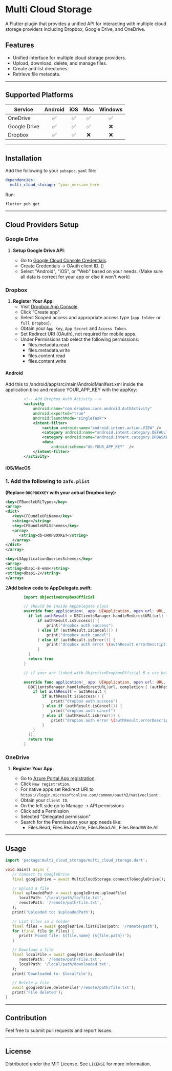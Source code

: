 # Multi Cloud Storage

A Flutter plugin that provides a unified API for interacting with multiple cloud storage providers including Dropbox, Google Drive, and OneDrive.



## Features

- Unified interface for multiple cloud storage providers.
- Upload, download, delete, and manage files.
- Create and list directories.
- Retrieve file metadata.

---

## Supported Platforms

| Service       | Android | iOS | Mac  | Windows |
| ------------- |:-------:|:---:|:----:|:-------:|
| OneDrive      |    ✅    | ✅  | ✅   |   ✅    |
| Google Drive  |    ✅    | ✅  | ✅   |   ❌    |
| Dropbox       |    ✅    | ✅  | ❌   |   ❌    |
---

## Installation

Add the following to your `pubspec.yaml` file:

```yaml
dependencies:
  multi_cloud_storage: ^your_version_here
```

Run:

```shell
flutter pub get
```

---

## Cloud Providers Setup


### Google Drive

1. **Setup Google Drive API**:

   - Go to [Google Cloud Console Credentials](https://console.cloud.google.com/apis/credentials).
   - Create Credentials -> OAuth client ID. ()
   - Select "Android", "iOS", or "Web" based on your needs. (Make sure all data is correct for your app or else it won't work)


### Dropbox

1. **Register Your App**:
   - Visit [Dropbox App Console](https://www.dropbox.com/developers/apps).
   - Click "Create app".
   - Select Scoped access and appropriate access type (`app folder` or `full Dropbox`).
   - Obtain your `App Key`, `App Secret` and `Access Token`.
   - Set Redirect URI (OAuth), not required for mobile apps.
   - Under Permissions tab select the following permissions:
      - files.metadata.read
      - files.metadata.write
      - files.content.read
      - files.content.write


#### Android
Add this to /android/app/src/main/AndroidManifest.xml inside the application bloc and replace YOUR_APP_KEY with the appKey:

```xml
        <!-- Add Dropbox Auth Activity -->
        <activity
            android:name="com.dropbox.core.android.AuthActivity"
            android:exported="true"
            android:launchMode="singleTask">
            <intent-filter>
                <action android:name="android.intent.action.VIEW" />
                <category android:name="android.intent.category.DEFAULT" />
                <category android:name="android.intent.category.BROWSABLE" />
                <data
                    android:scheme="db-YOUR_APP_KEY"  />
            </intent-filter>
        </activity>
```  


#### iOS/MacOS

### 1. Add the following to `Info.plist`
**(Replace `DROPBOXKEY` with your actual Dropbox key):**

```xml
<key>CFBundleURLTypes</key>
<array>
<dict>
   <key>CFBundleURLName</key>
   <string></string>
   <key>CFBundleURLSchemes</key>
   <array>
      <string>db-DROPBOXKEY</string>
   </array>
</dict>
</array>

<key>LSApplicationQueriesSchemes</key>
<array>
<string>dbapi-8-emm</string>
<string>dbapi-2</string>
</array>


```


2**Add below code to AppDelegate.swift**:

```swift
        import ObjectiveDropboxOfficial

        // should be inside AppDelegate class
        override func application(_ app: UIApplication, open url: URL, options: [UIApplication.OpenURLOptionsKey : Any] = [:]) -> Bool {
          if let authResult = DBClientsManager.handleRedirectURL(url) {
              if authResult.isSuccess() {
                  print("dropbox auth success")
              } else if (authResult.isCancel()) {
                  print("dropbox auth cancel")
              } else if (authResult.isError()) {
                  print("dropbox auth error \(authResult.errorDescription)")
              }
          }
          return true
        }

        // if your are linked with ObjectiveDropboxOfficial 6.x use below code instead

        override func application(_ app: UIApplication, open url: URL, options: [UIApplication.OpenURLOptionsKey : Any] = [:]) -> Bool {
          DBClientsManager.handleRedirectURL(url, completion:{ (authResult) in
            if let authResult = authResult {
                if authResult.isSuccess() {
                    print("dropbox auth success")
                } else if (authResult.isCancel()) {
                    print("dropbox auth cancel")
                } else if (authResult.isError()) {
                    print("dropbox auth error \(authResult.errorDescription)")
                }
            }
          });
          return true
        }
```

### OneDrive

1. **Register Your App**:

    - Go to [Azure Portal App registration](https://portal.azure.com/#view/Microsoft_AAD_RegisteredApps/ApplicationsListBlade).
    - Click `New registration`.
    - For native apps set Redirect URI to `https://login.microsoftonline.com/common/oauth2/nativeclient` .
    - Obtain your `Client ID`.
    - On the left side go to Manage -> API permissions
    - Click add a Permission
    - Selected "Delegated permission"
    - Search for the Permissions your app needs like:
      - Files.Read, Files.ReadWrite, Files.Read.All, Files.ReadWrite.All

---

## Usage

```dart
import 'package:multi_cloud_storage/multi_cloud_storage.dart';

void main() async {
   // Connect to GoogleDrive
   final googleDrive = await MultiCloudStorage.connectToGoogleDrive(); // App registration required: https://console.cloud.google.com/apis/credentials

   // Upload a file
   final uploadedPath = await googleDrive.uploadFile(
      localPath: '/local/path/to/file.txt',
      remotePath: '/remote/path/file.txt',
   );
   print('Uploaded to: $uploadedPath');

   // List files in a folder
   final files = await googleDrive.listFiles(path: '/remote/path');
   for (final file in files) {
      print('Found file: ${file.name} (${file.path})');
   }

   // Download a file
   final localFile = await googleDrive.downloadFile(
      remotePath: '/remote/path/file.txt',
      localPath: '/local/path/downloaded.txt',
   );
   print('Downloaded to: $localFile');

   // Delete a file
   await googleDrive.deleteFile('/remote/path/file.txt');
   print('File deleted');
}

```

---


## Contribution

Feel free to submit pull requests and report issues.

---

## License

Distributed under the MIT License. See `LICENSE` for more information.
